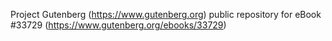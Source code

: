 Project Gutenberg (https://www.gutenberg.org) public repository for eBook #33729 (https://www.gutenberg.org/ebooks/33729)
